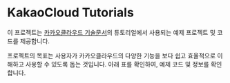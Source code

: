 # KakaoCloud Tutorials

이 프로젝트는 [카카오클라우드 기술문서](https://docs.kakaocloud.com/)의 튜토리얼에서 사용되는 예제 프로젝트 및 코드를 제공합니다. 

프로젝트의 목표는 사용자가 카카오클라우드의 다양한 기능을 보다 쉽고 효율적으로 이해하고 사용할 수 있도록 돕는 것입니다.
아래 표를 확인하여, 예제 코드 및 정보를 확인합니다.